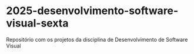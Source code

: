# 2025-desenvolvimento-software-visual-sexta
Repositório com os projetos da disciplina de Desenvolvimento de Software Visual
